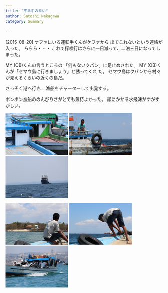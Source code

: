 ```yaml
---
title: "不幸中の幸い"
author: Satoshi Nakagawa
category: Summary

---
```


[2015-08-20]  ケファにいる運転手くんがケファから
出てこれないという連絡が入った。
ららら・・・
これで探検行はさらに一日減って、二泊三日になってしまった。

 MY (OB)くんの言うところの
「何もないクパン」に足止めされた。
MY (OB)くんが「セマウ島に行きましょう」と誘ってくれ
た。
セマウ島はクパンから村々が見えるくらいの近くの島だ。

 さっそく港へ行き、
漁船をチャーターして出発する。

 ポンポン漁船ののんびりさがとても気持よかった。
顔にかかる水飛沫がすがすがしい。

<a href=/pict/2015-08-20-semau-1.jpg><img src="/pict/2015-08-20-semau-1.jpg" alt="For Semau" width="200"/></a>
<a href=/pict/2015-08-20-semau-2.jpg><img src="/pict/2015-08-20-semau-2.jpg" alt="" width="200"/></a>
<a href=/pict/2015-08-20-semau-3.jpg><img src="/pict/2015-08-20-semau-3.jpg" alt="" width="200"/></a>

<a href=/pict/2015-08-20-semau-4.jpg><img src="/pict/2015-08-20-semau-4.jpg" alt="" width="200"/></a>
<a href=/pict/2015-08-20-semau-5.jpg><img src="/pict/2015-08-20-semau-5.jpg" alt="" width="200"/></a>
<a href=/pict/2015-08-20-semau-6.jpg><img src="/pict/2015-08-20-semau-6.jpg" alt="" width="200"/></a>

